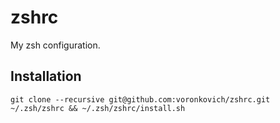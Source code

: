zshrc
=====

My zsh configuration.

## Installation

    git clone --recursive git@github.com:voronkovich/zshrc.git ~/.zsh/zshrc && ~/.zsh/zshrc/install.sh
